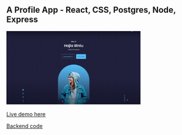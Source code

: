 ## A Profile App - React, CSS, Postgres, Node, Express

<img src='/assets/portfolio.png' alt='Profile' width='350' />

[Live demo here](https://aaron-james-profile-demo.vercel.app/)

[Backend code](https://github.com/jaymzdrury/profile-backend.git)
